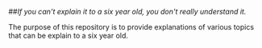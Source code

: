 ##_If you can't explain it to a six year old, you don't really understand it._

The purpose of this repository is to provide explanations 
of various topics that can be explain to a six year old.